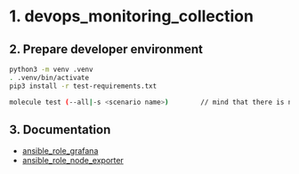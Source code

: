 # 1. devops_monitoring_collection

## 2. Prepare developer environment
```bash
python3 -m venv .venv
. .venv/bin/activate
pip3 install -r test-requirements.txt

molecule test (--all|-s <scenario name>)        // mind that there is no scenario named 'default'
```

## 3. Documentation
* [ansible_role_grafana](roles/ansible_role_grafana/README.md)
* [ansible_role_node_exporter](roles/ansible_role_node_exporter/README.md)
